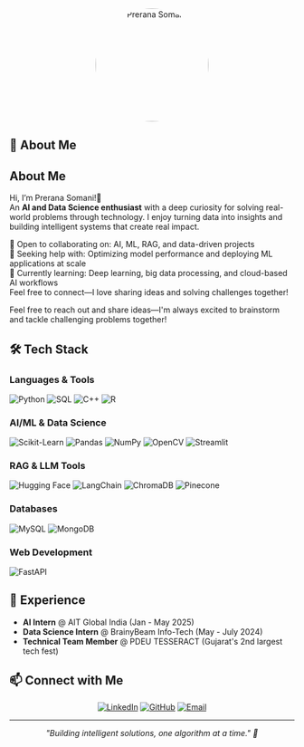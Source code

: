 <div align="center">
  <img src=""C:\Users\PRERANA\Desktop\Resume\Linkedin background.jpg"" alt="Prerana Somani" width="200" style="border-radius: 50%;" />
</div>

## 🚀 About Me
##  About Me
Hi, I’m Prerana Somani!🚀  
An **AI and Data Science enthusiast** with a deep curiosity for solving real-world problems through technology. I enjoy turning data into insights and building intelligent systems that create real impact.

🤝 Open to collaborating on: AI, ML, RAG, and data-driven projects  
🧠 Seeking help with: Optimizing model performance and deploying ML applications at scale  
🌱 Currently learning: Deep learning, big data processing, and cloud-based AI workflows  
Feel free to connect—I love sharing ideas and solving challenges together!

Feel free to reach out and share ideas—I'm always excited to brainstorm and tackle challenging problems together!

## 🛠️ Tech Stack

### Languages & Tools
![Python](https://img.shields.io/badge/Python-3776AB?style=for-the-badge&logo=python&logoColor=white)
![SQL](https://img.shields.io/badge/SQL-336791?style=for-the-badge&logo=postgresql&logoColor=white)
![C++](https://img.shields.io/badge/C++-00599C?style=for-the-badge&logo=cplusplus&logoColor=white)
![R](https://img.shields.io/badge/R-276DC3?style=for-the-badge&logo=r&logoColor=white)

### AI/ML & Data Science
![Scikit-Learn](https://img.shields.io/badge/scikit--learn-F7931E?style=for-the-badge&logo=scikit-learn&logoColor=white)
![Pandas](https://img.shields.io/badge/Pandas-150458?style=for-the-badge&logo=pandas&logoColor=white)
![NumPy](https://img.shields.io/badge/NumPy-013243?style=for-the-badge&logo=numpy&logoColor=white)
![OpenCV](https://img.shields.io/badge/OpenCV-5C3EE8?style=for-the-badge&logo=opencv&logoColor=white)
![Streamlit](https://img.shields.io/badge/Streamlit-FF4B4B?style=for-the-badge&logo=streamlit&logoColor=white)

### RAG & LLM Tools
![Hugging Face](https://img.shields.io/badge/🤗%20Hugging%20Face-FFD21E?style=for-the-badge&logoColor=black)
![LangChain](https://img.shields.io/badge/🦜%20LangChain-339933?style=for-the-badge&logoColor=white)
![ChromaDB](https://img.shields.io/badge/ChromaDB-FF6B6B?style=for-the-badge&logoColor=white)
![Pinecone](https://img.shields.io/badge/Pinecone-000000?style=for-the-badge&logo=pinecone&logoColor=white)

### Databases
![MySQL](https://img.shields.io/badge/MySQL-4479A1?style=for-the-badge&logo=mysql&logoColor=white)
![MongoDB](https://img.shields.io/badge/MongoDB-47A248?style=for-the-badge&logo=mongodb&logoColor=white)

### Web Development
![FastAPI](https://img.shields.io/badge/FastAPI-009688?style=for-the-badge&logo=fastapi&logoColor=white)

## 💼 Experience
- **AI Intern** @ AIT Global India (Jan - May 2025)
- **Data Science Intern** @ BrainyBeam Info-Tech (May - July 2024)
- **Technical Team Member** @ PDEU TESSERACT (Gujarat's 2nd largest tech fest)

## 📫 Connect with Me

<div align="center">

[![LinkedIn](https://img.shields.io/badge/LinkedIn-0077B5?style=for-the-badge&logo=linkedin&logoColor=white)](https://www.linkedin.com/in/prerana-somani-672241256/)
[![GitHub](https://img.shields.io/badge/GitHub-181717?style=for-the-badge&logo=github&logoColor=white)](https://github.com/PreranaSomani)
[![Email](https://img.shields.io/badge/Email-D14836?style=for-the-badge&logo=gmail&logoColor=white)](mailto:Pssomani4@gmail.com)

</div>

---

<div align="center">
  <i>"Building intelligent solutions, one algorithm at a time." 🚀</i>
</div>
